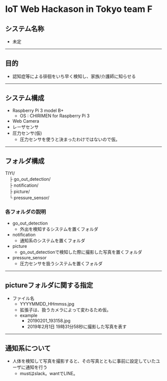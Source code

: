 # IoT Web Hackason in Tokyo **team F**

## システム名称
* 未定

----
## 目的
* 認知症等による徘徊をいち早く検知し、家族/介護師に知らせる

----
## システム構成
* Raspberry Pi 3 model B+
  * OS : CHIRIMEN for Raspberry Pi 3
* Web Camera
* レーザセンサ
* 圧力センサ(仮)
  * 圧力センサを使うと決まったわけではないので仮。

----
## フォルダ構成
TIYI/  
　├ go_out_detection/  
　├ notification/  
　├ picture/  
　└ pressure_sensor/  

### 各フォルダの説明
* go_out_detection
  * 外出を検知するシステムを置くフォルダ
* notification
  * 通知系のシステムを置くフォルダ
* picture
  * go_out_detectionで検知した際に撮影した写真を置くフォルダ
* pressure_sensor
  * 圧力センサを扱うシステムを置くフォルダ

----
## pictureフォルダに関する指定
* ファイル名
  * YYYYMMDD_HHmmss.jpg
  * 拡張子は、扱うカメラによって変わるため仮。
  * example
    * 20190201_193158.jpg
    * 2019年2月1日 19時31分58秒に撮影した写真を表す

----
## 通知系について
* 人体を検知して写真を撮影すると、その写真とともに事前に設定していたユーザに通知を行う
  * mustはslack。wantでLINE。

